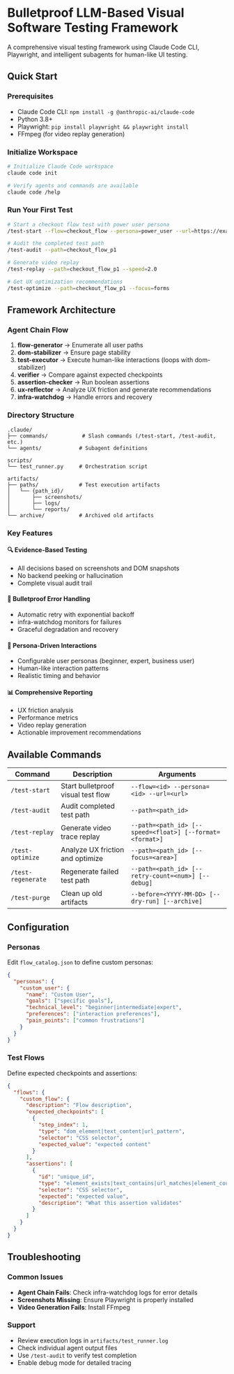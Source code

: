 # Bulletproof LLM-Based Visual Software Testing Framework

A comprehensive visual testing framework using Claude Code CLI, Playwright, and intelligent subagents for human-like UI testing.

## Quick Start

### Prerequisites
- Claude Code CLI: `npm install -g @anthropic-ai/claude-code`
- Python 3.8+
- Playwright: `pip install playwright && playwright install`
- FFmpeg (for video replay generation)

### Initialize Workspace
```bash
# Initialize Claude Code workspace
claude code init

# Verify agents and commands are available
claude code /help
```

### Run Your First Test
```bash
# Start a checkout flow test with power user persona
/test-start --flow=checkout_flow --persona=power_user --url=https://example.com/cart

# Audit the completed test path
/test-audit --path=checkout_flow_p1

# Generate video replay
/test-replay --path=checkout_flow_p1 --speed=2.0

# Get UX optimization recommendations
/test-optimize --path=checkout_flow_p1 --focus=forms
```

## Framework Architecture

### Agent Chain Flow
1. **flow-generator** → Enumerate all user paths
2. **dom-stabilizer** → Ensure page stability
3. **test-executor** → Execute human-like interactions (loops with dom-stabilizer)
4. **verifier** → Compare against expected checkpoints
5. **assertion-checker** → Run boolean assertions
6. **ux-reflector** → Analyze UX friction and generate recommendations
7. **infra-watchdog** → Handle errors and recovery

### Directory Structure
```
.claude/
├── commands/           # Slash commands (/test-start, /test-audit, etc.)
└── agents/            # Subagent definitions

scripts/
└── test_runner.py     # Orchestration script

artifacts/
├── paths/             # Test execution artifacts
│   └── {path_id}/
│       ├── screenshots/
│       ├── logs/
│       └── reports/
└── archive/           # Archived old artifacts
```

### Key Features

#### 🔍 **Evidence-Based Testing**
- All decisions based on screenshots and DOM snapshots
- No backend peeking or hallucination
- Complete visual audit trail

#### 🔄 **Bulletproof Error Handling** 
- Automatic retry with exponential backoff
- infra-watchdog monitors for failures
- Graceful degradation and recovery

#### 👥 **Persona-Driven Interactions**
- Configurable user personas (beginner, expert, business user)
- Human-like interaction patterns
- Realistic timing and behavior

#### 📊 **Comprehensive Reporting**
- UX friction analysis
- Performance metrics
- Video replay generation
- Actionable improvement recommendations

## Available Commands

| Command | Description | Arguments |
|---------|-------------|-----------|
| `/test-start` | Start bulletproof visual test flow | `--flow=<id> --persona=<id> --url=<url>` |
| `/test-audit` | Audit completed test path | `--path=<path_id>` |
| `/test-replay` | Generate video trace replay | `--path=<path_id> [--speed=<float>] [--format=<format>]` |
| `/test-optimize` | Analyze UX friction and optimize | `--path=<path_id> [--focus=<area>]` |
| `/test-regenerate` | Regenerate failed test path | `--path=<path_id> [--retry-count=<num>] [--debug]` |
| `/test-purge` | Clean up old artifacts | `--before=<YYYY-MM-DD> [--dry-run] [--archive]` |

## Configuration

### Personas
Edit `flow_catalog.json` to define custom personas:

```json
{
  "personas": {
    "custom_user": {
      "name": "Custom User",
      "goals": ["specific goals"],
      "technical_level": "beginner|intermediate|expert",
      "preferences": ["interaction preferences"],
      "pain_points": ["common frustrations"]
    }
  }
}
```

### Test Flows
Define expected checkpoints and assertions:

```json
{
  "flows": {
    "custom_flow": {
      "description": "Flow description",
      "expected_checkpoints": [
        {
          "step_index": 1,
          "type": "dom_element|text_content|url_pattern",
          "selector": "CSS selector",
          "expected_value": "expected content"
        }
      ],
      "assertions": [
        {
          "id": "unique_id",
          "type": "element_exists|text_contains|url_matches|element_count",
          "selector": "CSS selector",
          "expected": "expected value",
          "description": "What this assertion validates"
        }
      ]
    }
  }
}
```

## Troubleshooting

### Common Issues
- **Agent Chain Fails**: Check infra-watchdog logs for error details
- **Screenshots Missing**: Ensure Playwright is properly installed
- **Video Generation Fails**: Install FFmpeg

### Support
- Review execution logs in `artifacts/test_runner.log`
- Check individual agent output files
- Use `/test-audit` to verify test completion
- Enable debug mode for detailed tracing